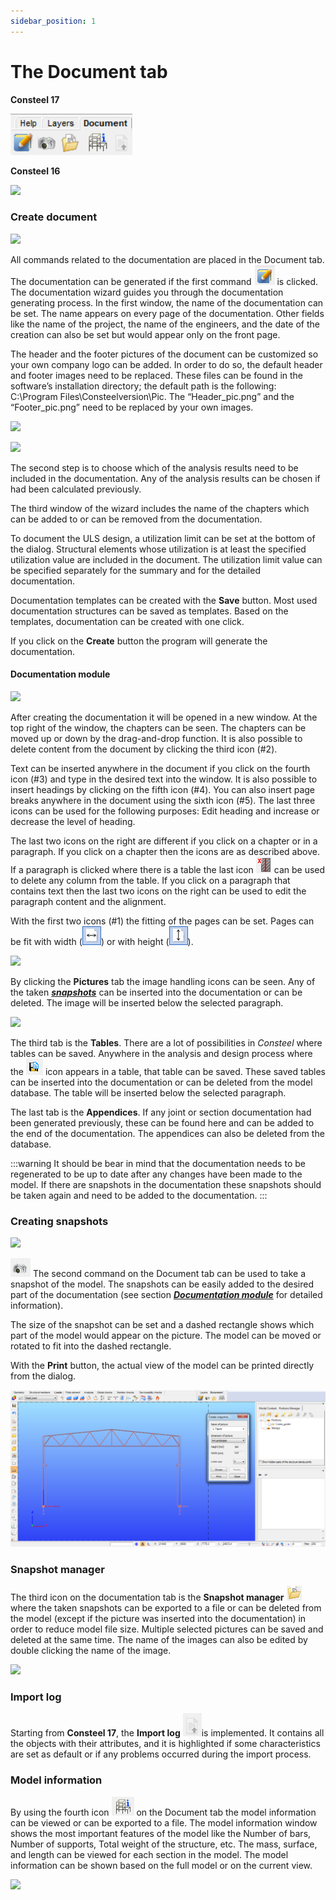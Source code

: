 ```yaml
---
sidebar_position: 1
---
```

# The Document tab

**Consteel 17**

<!-- /wp:paragraph -->

<!-- wp:image {"id":71708,"width":"151px","height":"auto","sizeSlug":"full","linkDestination":"none"} -->

![](./img/wp-content-uploads-2021-04-13.1-Document-tab-CS17-2.png)

<!-- /wp:image -->

<!-- wp:paragraph -->

**Consteel 16**

<!-- /wp:paragraph -->

<!-- wp:image {"align":"left","id":9612,"sizeSlug":"large","linkDestination":"media"} -->

[![](https://Consteelsoftware.com/wp-content/uploads/2021/04/14-1-documentation1.png)](./img/wp-content-uploads-2021-04-14-1-documentation1.png)

<!-- /wp:image -->

<!-- wp:paragraph -->

<!-- /wp:paragraph -->

<!-- wp:paragraph -->

<!-- /wp:paragraph -->

<!-- wp:heading {"level":3} -->

### Create document

<!-- /wp:heading -->

<!-- wp:image {"align":"right","id":22333,"width":468,"height":352,"sizeSlug":"full","linkDestination":"media"} -->

[![](https://Consteelsoftware.com/wp-content/uploads/2021/06/dial_doc_new_3_1.png)](./img/wp-content-uploads-2021-06-dial_doc_new_3_1.png)

<!-- /wp:image -->

<!-- wp:paragraph {"align":"justify"} -->

All commands related to the documentation are placed in the Document tab. The documentation can be generated if the first command ![](./img/wp-content-uploads-2021-04-cmd_doc_new.png) is clicked. The documentation wizard guides you through the documentation generating process. In the first window, the name of the documentation can be set. The name appears on every page of the documentation. Other fields like the name of the project, the name of the engineers, and the date of the creation can also be set but would appear only on the front page.

<!-- /wp:paragraph -->

<!-- wp:paragraph -->

The header and the footer pictures of the document can be customized so your own company logo can be added. In order to do so, the default header and footer images need to be replaced. These files can be found in the software’s installation directory; the default path is the following: C:\\Program Files\\Consteelversion\\Pic. The “Header_pic.png” and the “Footer_pic.png” need to be replaced by your own images.

<!-- /wp:paragraph -->

<!-- wp:image {"align":"right","id":22345,"width":259,"height":429,"sizeSlug":"full","linkDestination":"media"} -->

[![](https://Consteelsoftware.com/wp-content/uploads/2021/06/dial_doc_new_3_3.png)](./img/wp-content-uploads-2021-06-dial_doc_new_3_3.png)

<!-- /wp:image -->

<!-- wp:image {"align":"right","id":22339,"width":194,"height":145,"sizeSlug":"full","linkDestination":"media"} -->

[![](https://Consteelsoftware.com/wp-content/uploads/2021/06/dial_doc_new_3_2.png)](./img/wp-content-uploads-2021-06-dial_doc_new_3_2.png)

<!-- /wp:image -->

<!-- wp:paragraph -->

The second step is to choose which of the analysis results need to be included in the documentation. Any of the analysis results can be chosen if had been calculated previously.

<!-- /wp:paragraph -->

<!-- wp:paragraph {"align":"justify"} -->

The third window of the wizard includes the name of the chapters which can be added to or can be removed from the documentation.

<!-- /wp:paragraph -->

<!-- wp:paragraph {"align":"justify"} -->

To document the ULS design, a utilization limit can be set at the bottom of the dialog. Structural elements whose utilization is at least the specified utilization value are included in the document. The utilization limit value can be specified separately for the summary and for the detailed documentation.

<!-- /wp:paragraph -->

<!-- wp:paragraph {"align":"justify"} -->

Documentation templates can be created with the **Save** button. Most used documentation structures can be saved as templates. Based on the templates, documentation can be created with one click.

<!-- /wp:paragraph -->

<!-- wp:paragraph {"align":"justify"} -->

If you click on the **Create** button the program will generate the documentation.

<!-- /wp:paragraph -->

<!-- wp:spacer -->

<!-- /wp:spacer -->

<!-- wp:heading {"level":4} -->

#### Documentation module

<!-- /wp:heading -->

<!-- wp:image {"align":"right","id":9646,"width":290,"height":270,"sizeSlug":"large","linkDestination":"media"} -->

[![](https://Consteelsoftware.com/wp-content/uploads/2021/04/14-1-documentation_module.png)](./img/wp-content-uploads-2021-04-14-1-documentation_module.png)

<!-- /wp:image -->

<!-- wp:paragraph {"align":"justify"} -->

After creating the documentation it will be opened in a new window. At the top right of the window, the chapters can be seen. The chapters can be moved up or down by the drag-and-drop function. It is also possible to delete content from the document by clicking the third icon (#2).

<!-- /wp:paragraph -->

<!-- wp:paragraph {"align":"justify"} -->

Text can be inserted anywhere in the document if you click on the fourth icon (#3) and type in the desired text into the window. It is also possible to insert headings by clicking on the fifth icon (#4). You can also insert page breaks anywhere in the document using the sixth icon (#5). The last three icons can be used for the following purposes: Edit heading and increase or decrease the level of heading.

<!-- /wp:paragraph -->

<!-- wp:paragraph {"align":"justify"} -->

The last two icons on the right are different if you click on a chapter or in a paragraph. If you click on a chapter then the icons are as described above. If a paragraph is clicked where there is a table the last icon ![](./img/wp-content-uploads-2021-04-14-2-1-1-delete-column-from-the-table.png) can be used to delete any column from the table. If you click on a paragraph that contains text then the last two icons on the right can be used to edit the paragraph content and the alignment.

<!-- /wp:paragraph -->

<!-- wp:columns -->

<!-- wp:column -->

<!-- wp:paragraph -->

With the first two icons (#1) the fitting of the pages can be set. Pages can be fit with width (![](./img/wp-content-uploads-2021-04-14-1-width.png)) or with height (![](./img/wp-content-uploads-2021-04-14-1-height.png)).

<!-- /wp:paragraph -->

<!-- /wp:column -->

<!-- wp:column -->

<!-- wp:image {"align":"center","id":9653,"sizeSlug":"large","linkDestination":"media"} -->

[![](https://Consteelsoftware.com/wp-content/uploads/2021/04/14-2-total.png)](./img/wp-content-uploads-2021-04-14-2-total.png)

<!-- /wp:image -->

<!-- /wp:column -->

<!-- /wp:columns -->

<!-- wp:columns -->

<!-- wp:column -->

<!-- wp:paragraph {"align":"justify"} -->

By clicking the **Pictures** tab the image handling icons can be seen. Any of the taken _[**snapshots**](#creating-snapshots)_ can be inserted into the documentation or can be deleted. The image will be inserted below the selected paragraph.

<!-- /wp:paragraph -->

<!-- /wp:column -->

<!-- wp:column -->

<!-- wp:image {"align":"center","id":9659,"sizeSlug":"large","linkDestination":"media"} -->

[![](https://Consteelsoftware.com/wp-content/uploads/2021/04/14-2-pictures.png)](./img/wp-content-uploads-2021-04-14-2-pictures.png)

<!-- /wp:image -->

<!-- /wp:column -->

<!-- /wp:columns -->

<!-- wp:paragraph -->

The third tab is the **Tables**. There are a lot of possibilities in _Consteel_ where tables can be saved. Anywhere in the analysis and design process where the ![](./img/wp-content-uploads-2021-04-14-1-save.png) icon appears in a table, that table can be saved. These saved tables can be inserted into the documentation or can be deleted from the model database. The table will be inserted below the selected paragraph.

<!-- /wp:paragraph -->

<!-- wp:paragraph -->

The last tab is the **Appendices**. If any joint or section documentation had been generated previously, these can be found here and can be added to the end of the documentation. The appendices can also be deleted from the database.

<!-- /wp:paragraph -->

<!-- wp:image {"align":"left","id":21417,"width":76,"height":81,"sizeSlug":"full","linkDestination":"none"} -->



<!-- /wp:image -->

<!-- wp:paragraph -->
:::warning
It should be bear in mind that the documentation needs to be regenerated to be up to date after any changes have been made to the model. If there are snapshots in the documentation these snapshots should be taken again and need to be added to the documentation.
:::
<!-- /wp:paragraph -->

<!-- wp:spacer {"height":"25px"} -->

<!-- /wp:spacer -->

<!-- wp:heading {"level":3} -->

### Creating snapshots

<!-- /wp:heading -->

<!-- wp:image {"align":"right","id":22388,"width":133,"height":227,"sizeSlug":"full","linkDestination":"media"} -->

[![](https://Consteelsoftware.com/wp-content/uploads/2021/04/dia_snapshot.png)](./img/wp-content-uploads-2021-04-dia_snapshot.png)

<!-- /wp:image -->

<!-- wp:paragraph -->

![](./img/wp-content-uploads-2021-04-cmd_doc_snap.png) The second command on the Document tab can be used to take a snapshot of the model. The snapshots can be easily added to the desired part of the documentation (see section _[**Documentation module**](#documentation-module)_ for detailed information).

<!-- /wp:paragraph -->

<!-- wp:paragraph -->

The size of the snapshot can be set and a dashed rectangle shows which part of the model would appear on the picture. The model can be moved or rotated to fit into the dashed rectangle.

<!-- /wp:paragraph -->

<!-- wp:paragraph -->

With the **Print** button, the actual view of the model can be printed directly from the dialog.

<!-- /wp:paragraph -->

<!-- wp:image {"align":"center","id":9674,"sizeSlug":"large","linkDestination":"media"} -->

[![](./img/wp-content-uploads-2021-04-14-2-snapshot_print-1024x509.png)](https://Consteelsoftware.com/wp-content/uploads/2021/04/14-2-snapshot_print.png)

<!-- /wp:image -->

<!-- wp:heading {"level":3} -->

### Snapshot manager

<!-- /wp:heading -->

<!-- wp:columns -->

<!-- wp:column -->

<!-- wp:paragraph {"align":"justify"} -->

The third icon on the documentation tab is the **Snapshot manager** ![](./img/wp-content-uploads-2021-04-14-1-snapshot-manager.png) where the taken snapshots can be exported to a file or can be deleted from the model (except if the picture was inserted into the documentation) in order to reduce model file size. Multiple selected pictures can be saved and deleted at the same time. The name of the images can also be edited by double clicking the name of the image.

<!-- /wp:paragraph -->

<!-- /wp:column -->

<!-- wp:column -->

<!-- wp:image {"align":"center","id":9681,"sizeSlug":"large","linkDestination":"media"} -->

[![](https://Consteelsoftware.com/wp-content/uploads/2021/04/14-2-snapshotmanager.png)](./img/wp-content-uploads-2021-04-14-2-snapshotmanager.png)

<!-- /wp:image -->

<!-- /wp:column -->

<!-- /wp:columns -->

<!-- wp:heading {"level":3} -->

### Import log

<!-- /wp:heading -->

<!-- wp:paragraph -->

Starting from **Consteel 17**, the **Import log** ![](./img/wp-content-uploads-2021-04-13.1-Document-tab-CS17-Import-log.png)is implemented. It contains all the objects with their attributes, and it is highlighted if some characteristics are set as default or if any problems occurred during the import process.

<!-- /wp:paragraph -->

<!-- wp:heading {"level":3} -->

### Model information

<!-- /wp:heading -->

<!-- wp:columns -->

<!-- wp:column -->

<!-- wp:paragraph {"align":"justify"} -->

By using the fourth icon ![](./img/wp-content-uploads-2021-04-cmd_modelinfo.png) on the Document tab the model information can be viewed or can be exported to a file. The model information window shows the most important features of the model like the Number of bars, Number of supports, Total weight of the structure, etc. The mass, surface, and length can be viewed for each section in the model. The model information can be shown based on the full model or on the current view.

<!-- /wp:paragraph -->

<!-- /wp:column -->

<!-- wp:column -->

<!-- wp:image {"align":"center","id":9688,"sizeSlug":"large","linkDestination":"media"} -->

[![](https://Consteelsoftware.com/wp-content/uploads/2021/04/14-2-model-information.png)](./img/wp-content-uploads-2021-04-14-2-model-information.png)

<!-- /wp:image -->

<!-- /wp:column -->

<!-- /wp:columns -->
